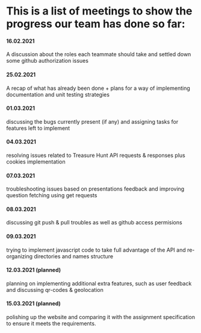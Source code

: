 # This is a list of meetings to show the progress our team has done so far:



#### 16.02.2021

A discussion about the roles each teammate should take
and settled down some github authorization issues


#### 25.02.2021

A recap of what has already been done + plans for a way
of implementing documentation and unit testing strategies


#### 01.03.2021

discussing the bugs currently present (if any)
and assigning tasks for features left to implement


#### 04.03.2021

resolving issues related to Treasure Hunt API requests & responses
plus cookies implementation


#### 07.03.2021

troubleshooting issues based on presentations feedback
and improving question fetching using get requests


#### 08.03.2021

discussing git push & pull troubles as well as github access permisions


#### 09.03.2021

trying to implement javascript code to take full advantage of the API
and re-organizing directories and names structure


#### 12.03.2021 (planned)

planning on implementing additional extra features, such as user feedback
and discussing qr-codes & geolocation


#### 15.03.2021 (planned)

polishing up the website and comparing it with the assignment
specification to ensure it meets the requirements.
